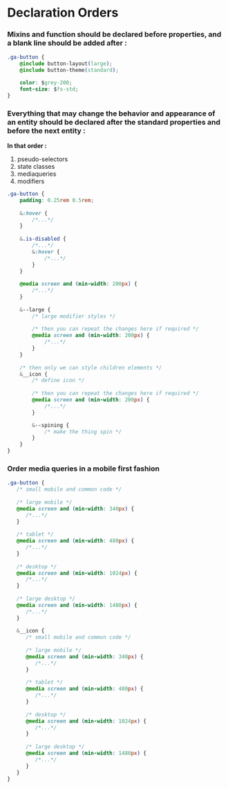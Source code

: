 # Declaration Orders

### Mixins and function should be declared before properties, and a blank line should be added after :

```css
.ga-button {
    @include button-layout(large);
    @include button-theme(standard);

    color: $grey-200;
    font-size: $fs-std;
}
```

### Everything that may change the behavior and appearance of an entity should be declared after the standard properties and before the next entity :

**In that order :**

1. pseudo-selectors
2. state classes
3. mediaqueries
4. modifiers

```css
.ga-button {
    padding: 0.25rem 0.5rem;
    
    &:hover {
        /*...*/
    }
    
    &.is-disabled {
        /*...*/
        &:hover {
            /*...*/
        }
    }
    
    @media screen and (min-width: 200px) {
        /*...*/
    }
    
    &--large {
        /* large modifier styles */
        
        /* then you can repeat the changes here if required */
        @media screen and (min-width: 200px) {
            /*...*/
        }
    }
    
    /* then only we can style children elements */
    &__icon {
        /* define icon */
        
        /* then you can repeat the changes here if required */
        @media screen and (min-width: 200px) {
            /*...*/
        }

        &--spining {
            /* make the thing spin */
        }
    }
}
```

### Order media queries in a mobile first fashion

```css
.ga-button {
   /* small mobile and common code */
        
   /* large mobile */
   @media screen and (min-width: 340px) {
      /*...*/
   }
   
   /* tablet */
   @media screen and (min-width: 480px) {
      /*...*/
   }
   
   /* desktop */
   @media screen and (min-width: 1024px) {
      /*...*/
   }
   
   /* large desktop */
   @media screen and (min-width: 1480px) {
      /*...*/
   }
   
   &__icon {
      /* small mobile and common code */
        
      /* large mobile */
      @media screen and (min-width: 340px) {
         /*...*/
      }
   
      /* tablet */
      @media screen and (min-width: 480px) {
         /*...*/
      }
      
      /* desktop */
      @media screen and (min-width: 1024px) {
         /*...*/
      }
      
      /* large desktop */
      @media screen and (min-width: 1480px) {
         /*...*/
      }
   }
}
```

